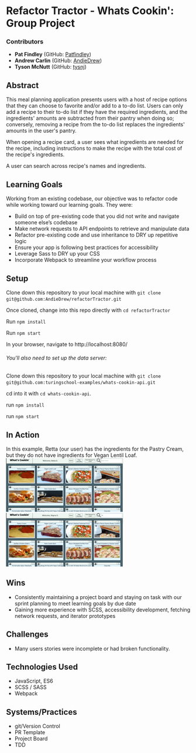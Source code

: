 # Refactor Tractor - Whats Cookin': Group Project

### Contributors
* __Pat Findley__ (GitHub: [Patfindley](https://github.com/Patfindley))
* __Andrew Carlin__ (GitHub: [AndieDrew](https://github.com/AndieDrew))
* __Tyson McNutt__ (GitHub: [tysnj](https://github.com/tysnj))

## Abstract
This meal planning application presents users with a host of recipe options that they can choose to favorite and/or add to a to-do list. Users can only add a recipe to their to-do list if they have the required ingredients, and the ingredients' amounts are subtracted from their pantry when doing so; conversely, removing a recipe from the to-do list replaces the ingredients' amounts in the user's pantry.

When opening a recipe card, a user sees what ingredients are needed for the recipe, including instructions to make the recipe with the total cost of the recipe's ingredients.

A user can search across recipe's names and ingredients.

## Learning Goals
Working from an existing codebase, our objective was to refactor code while working toward our learning goals. They were:
* Build on top of pre-existing code that you did not write and navigate someone else’s codebase
* Make network requests to API endpoints to retrieve and manipulate data
* Refactor pre-existing code and use inheritance to DRY up repetitive logic
* Ensure your app is following best practices for accessibility
* Leverage Sass to DRY up your CSS
* Incorporate Webpack to streamline your workflow process

## Setup
Clone down this repository to your local machine with `git clone git@github.com:AndieDrew/refactorTractor.git`

Once cloned, change into this repo directly with `cd refactorTractor`

Run `npm install`

Run `npm start`

In your browser, navigate to http://localhost:8080/

###### You'll also need to set up the data server:
Clone down this repository to your local machine with `git clone git@github.com:turingschool-examples/whats-cookin-api.git`

cd into it with `cd whats-cookin-api`.

run `npm install`

run `npm start`


## In Action
In this example, Retta (our user) has the ingredients for the Pastry Cream, but they do not have ingredients for Vegan Lentil Loaf.
![Adding to Favorites or To-Do List](docs/fav_todo.gif)
![Searching Recipe Names/Ingredients](docs/search_name_ing.gif)

## Wins
- Consistently maintaining a project board and staying on task with our sprint planning to meet learning goals by due date
- Gaining more experience with SCSS, accessibility development, fetching network requests, and iterator prototypes

## Challenges
- Many users stories were incomplete or had broken functionality.

## Technologies Used
- JavaScript, ES6
- SCSS / SASS
- Webpack

## Systems/Practices
- git/Version Control
- PR Template
- Project Board
- TDD
